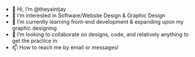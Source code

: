 - 👋 Hi, I’m @theyaintjay
- 👀 I’m interested in Software/Website Design & Graphic Design
- 🌱 I’m currently learning front-end development & expanding upon my graphic designing
- 💞️ I’m looking to collaborate on designs, code, and relatively anything to get the practice in
- 📫 How to reach me by email or messages!

<!---
theyaintjay/theyaintjay is a ✨ special ✨ repository because its `README.md` (this file) appears on your GitHub profile.
You can click the Preview link to take a look at your changes.
--->
